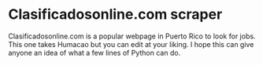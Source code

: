 # Clasificadosonline.com scraper
Clasificadosonline.com is a popular webpage in Puerto Rico to look for jobs. This one takes Humacao but you can edit at your liking. I hope this can give anyone an idea of what a few lines of Python can do. 

